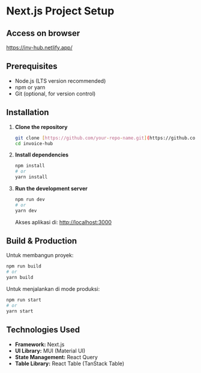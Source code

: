 # Next.js Project Setup

## Access on browser
https://inv-hub.netlify.app/

## Prerequisites
- Node.js (LTS version recommended)
- npm or yarn
- Git (optional, for version control)

## Installation

1. **Clone the repository**
   ```sh
   git clone [https://github.com/your-repo-name.git](https://github.com/frostbite2020/invoice-hub.git)
   cd invoice-hub
   ```

2. **Install dependencies**
   ```sh
   npm install
   # or
   yarn install
   ```

3. **Run the development server**
   ```sh
   npm run dev
   # or
   yarn dev
   ```
   Akses aplikasi di: [http://localhost:3000](http://localhost:3000)

## Build & Production

Untuk membangun proyek:
```sh
npm run build
# or
yarn build
```

Untuk menjalankan di mode produksi:
```sh
npm run start
# or
yarn start
```

## Technologies Used
- **Framework:** Next.js
- **UI Library:** MUI (Material UI)
- **State Management:** React Query
- **Table Library:** React Table (TanStack Table)
